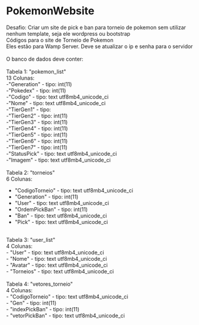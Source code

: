 # PokemonWebsite
Desafio: Criar um site de pick e ban para torneio de pokemon sem utilizar nenhum template, seja ele wordpress ou bootstrap
<br>
Códigos para o site de Torneio de Pokemon <br>
Eles estão para Wamp Server. Deve se atualizar o ip e senha para o servidor <br>
<br>
O banco de dados deve conter: <br> 
<br>
Tabela 1: "pokemon_list"<br>
13 Colunas:<br>
-"Generation" - tipo: int(11) <br>
-"Pokedex" - tipo: int(11) <br>
-"Codigo" - tipo: text	utf8mb4_unicode_ci <br>
-"Nome" - tipo: text	utf8mb4_unicode_ci <br>
-"TierGen1" - tipo: <br>
-"TierGen2" - tipo: int(11) <br>
-"TierGen3" - tipo: int(11) <br>
-"TierGen4" - tipo: int(11) <br>
-"TierGen5" - tipo: int(11) <br>
-"TierGen6" - tipo: int(11) <br>
-"TierGen7" - tipo: int(11) <br>
-"StatusPick" - tipo: text	utf8mb4_unicode_ci <br>
-"Imagem" - tipo: text	utf8mb4_unicode_ci <br>
<br>
Tabela 2: "torneios"<br>
6 Colunas:<br>
- "CodigoTorneio" - tipo: text utf8mb4_unicode_ci <br>
- "Generation" - tipo: int(11) <br>
- "User" - tipo: text utf8mb4_unicode_ci <br>
- "OrdemPickBan" - tipo: int(11) <br>
- "Ban" - tipo: text utf8mb4_unicode_ci <br>
- "Pick" - tipo: text utf8mb4_unicode_ci <br>
<br>
Tabela 3: "user_list"<br>
4 Colunas:<br>
- "User" - tipo: text utf8mb4_unicode_ci <br>
- "Nome" - tipo: text utf8mb4_unicode_ci <br>
- "Avatar" - tipo: text utf8mb4_unicode_ci <br>
- "Torneios" - tipo: text utf8mb4_unicode_ci <br>
<br>
Tabela 4: "vetores_torneio"<br>
4 Colunas:<br>
- "CodigoTorneio" - tipo: text utf8mb4_unicode_ci <br>
- "Gen" - tipo: int(11) <br>
- "indexPickBan" - tipo: int(11) <br>
- "vetorPickBan" - tipo: text utf8mb4_unicode_ci <br>
<br>
